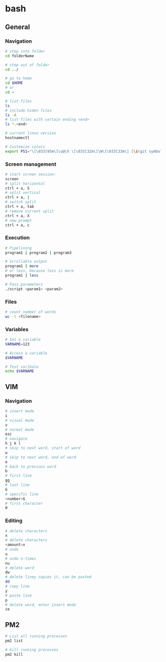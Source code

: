 # bash

## General

### Navigation

````bash
# step into folder
cd folderName

# step out of folder
cd ../

# go to home
cd $HOME 
# or
cd ~

# list files
ls
# include hiden files
ls -A
# list files with certain ending <end>
ls *.<end>

# current linux version
hostnamectl
````

```bash
# Customize colors
export PS1="\[\033[95m\]\u@\h \[\033[32m\]\W\[\033[33m\] [\$(git symbolic-ref --short HEAD 2>/dev/null)]\[\033[00m\]\$ "
```

### Screen management

````bash
# start screen session:
screen
# split horizontal
ctrl + a, S
# split vertical 
ctrl + a, |
# switch split
ctrl + a, tab
# remove current split
ctrl + a, X
# new prompt 
ctrl + a, c
````



### Execution

````bash
# Pipelining
program1 | program2 | program3

# Scrollable output
program1 | more
# or less, because less is more
program1 | less

# Pass parameters
./script <param1> <param2>
````



### Files

````bash
# count number of words
wc -l <filename>
````



### Variables

````bash
# Set a variable
VARNAME=123

# Access a variable
$VARNAME

# Test varibale
echo $VARNAME
````



## VIM

### Navigation

````bash
# insert mode
i
# visual mode
v
# normal mode 
esc
# navigate
h j k l
# skip to next word, start of word
w
# skip to next word, end of word
e
# back to previous word
b
# first line
gg
# last line
G
# specific line
<number>G
# first character
0
````

### Editing

````bash
# delete characters
x
# delete characters
<amount>x
# undo
u
# undo n-times
nu
# delete word
dw
# delete liney copies it, can be pasted
dd
# copy line
y
# paste line
p
# delete word, enter insert mode
ce 
````



## PM2

````bash
# List all running processes
pm2 list

# kill running processes
pm2 kill
````



